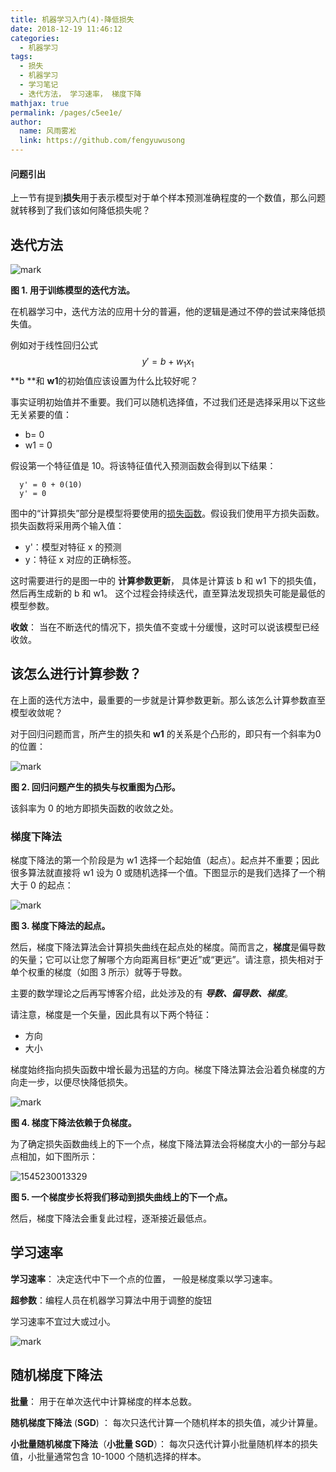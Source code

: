 ```yaml
---
title: 机器学习入门(4)-降低损失
date: 2018-12-19 11:46:12
categories: 
  - 机器学习
tags: 
  - 损失
  - 机器学习
  - 学习笔记
  - 迭代方法， 学习速率， 梯度下降
mathjax: true
permalink: /pages/c5ee1e/
author: 
  name: 风雨雾凇
  link: https://github.com/fengyuwusong
---
```


#### 问题引出

上一节有提到**损失**用于表示模型对于单个样本预测准确程度的一个数值，那么问题就转移到了我们该如何降低损失呢？

## 迭代方法

![mark](https://pic.fengyuwusong.cn/MPic/20181219/53LXBTUXHElx.png)

**图 1. 用于训练模型的迭代方法。**

<!-- more -->

在机器学习中，迭代方法的应用十分的普遍，他的逻辑是通过不停的尝试来降低损失值。

例如对于线性回归公式
$$
y'=b+w_1x_1
$$
**b **和 **w1**的初始值应该设置为什么比较好呢？

事实证明初始值并不重要。我们可以随机选择值，不过我们还是选择采用以下这些无关紧要的值：

- b= 0
- w1 = 0

假设第一个特征值是 10。将该特征值代入预测函数会得到以下结果：

```
  y' = 0 + 0(10)
  y' = 0
```

图中的“计算损失”部分是模型将要使用的[损失函数](https://developers.google.cn/machine-learning/crash-course/descending-into-ml/training-and-loss)。假设我们使用平方损失函数。损失函数将采用两个输入值：

- y'：模型对特征 x 的预测
- y：特征 x 对应的正确标签。

这时需要进行的是图一中的 **计算参数更新**， 具体是计算该 b 和 w1 下的损失值，然后再生成新的 b 和 w1。 这个过程会持续迭代，直至算法发现损失可能是最低的模型参数。

**收敛**： 当在不断迭代的情况下，损失值不变或十分缓慢，这时可以说该模型已经收敛。



## 该怎么进行计算参数？

在上面的迭代方法中，最重要的一步就是计算参数更新。那么该怎么计算参数直至模型收敛呢？

对于回归问题而言，所产生的损失和 **w1** 的关系是个凸形的，即只有一个斜率为0的位置：

![mark](https://pic.fengyuwusong.cn/MPic/20181219/73H0L044vBuC.png) 

**图 2. 回归问题产生的损失与权重图为凸形。**

该斜率为 0 的地方即损失函数的收敛之处。

### 梯度下降法

梯度下降法的第一个阶段是为 w1 选择一个起始值（起点）。起点并不重要；因此很多算法就直接将 w1 设为 0 或随机选择一个值。下图显示的是我们选择了一个稍大于 0 的起点：

![mark](https://pic.fengyuwusong.cn/MPic/20181219/F7JPHnUY4IuD.png)

**图 3. 梯度下降法的起点。**

然后，梯度下降法算法会计算损失曲线在起点处的梯度。简而言之，**梯度**是偏导数的矢量；它可以让您了解哪个方向距离目标“更近”或“更远”。请注意，损失相对于单个权重的梯度（如图 3 所示）就等于导数。

主要的数学理论之后再写博客介绍，此处涉及的有 ***导数、偏导数、梯度***。



请注意，梯度是一个矢量，因此具有以下两个特征：

- 方向
- 大小

梯度始终指向损失函数中增长最为迅猛的方向。梯度下降法算法会沿着负梯度的方向走一步，以便尽快降低损失。

![mark](https://pic.fengyuwusong.cn/MPic/20181219/vTnBdkhvlMir.png)

**图 4. 梯度下降法依赖于负梯度。**

为了确定损失函数曲线上的下一个点，梯度下降法算法会将梯度大小的一部分与起点相加，如下图所示：



![1545230013329](C:\Users\Administrator\AppData\Roaming\Typora\typora-user-images\1545230013329.png)

**图 5. 一个梯度步长将我们移动到损失曲线上的下一个点。**

然后，梯度下降法会重复此过程，逐渐接近最低点。



## 学习速率

**学习速率**： 决定迭代中下一个点的位置， 一般是梯度乘以学习速率。

**超参数**：编程人员在机器学习算法中用于调整的旋钮

学习速率不宜过大或过小。

![mark](https://pic.fengyuwusong.cn/MPic/20181219/pq7kOK0KzpPp.png)

## 随机梯度下降法

**批量**： 用于在单次迭代中计算梯度的样本总数。

**随机梯度下降法** (**SGD**) ： 每次只迭代计算一个随机样本的损失值，减少计算量。

**小批量随机梯度下降法**（**小批量 SGD**）： 每次只迭代计算小批量随机样本的损失值，小批量通常包含 10-1000 个随机选择的样本。

